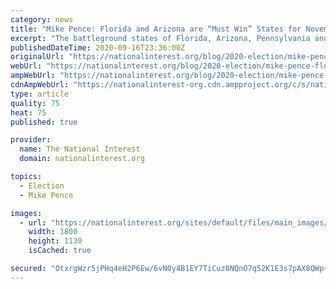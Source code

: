 ```yaml
---
category: news
title: "Mike Pence: Florida and Arizona are “Must Win” States for November"
excerpt: "The battleground states of Florida, Arizona, Pennsylvania and Michigan indicate a tight race for the presidency, as Biden leads by less than five percent in all three states on Wednesday."
publishedDateTime: 2020-09-16T23:36:00Z
originalUrl: "https://nationalinterest.org/blog/2020-election/mike-pence-florida-and-arizona-are-“must-win”-states-november-169032"
webUrl: "https://nationalinterest.org/blog/2020-election/mike-pence-florida-and-arizona-are-“must-win”-states-november-169032"
ampWebUrl: "https://nationalinterest.org/blog/2020-election/mike-pence-florida-and-arizona-are-%E2%80%9Cmust-win%E2%80%9D-states-november-169032?amp"
cdnAmpWebUrl: "https://nationalinterest-org.cdn.ampproject.org/c/s/nationalinterest.org/blog/2020-election/mike-pence-florida-and-arizona-are-%E2%80%9Cmust-win%E2%80%9D-states-november-169032?amp"
type: article
quality: 75
heat: 75
published: true

provider:
  name: The National Interest
  domain: nationalinterest.org

topics:
  - Election
  - Mike Pence

images:
  - url: "https://nationalinterest.org/sites/default/files/main_images/2020-08-24T191905Z_1386877617_RC2HKI9EJ46J_RTRMADP_3_USA-ELECTION-CONVENTION%20copy.jpg"
    width: 1800
    height: 1130
    isCached: true

secured: "OtxrgWzr5jPHq4eH2P6Ew/6vN0y4B1EY7TiCuz8NQnO7q52K1E3s7pAX8QWp+0kBVUWB5e9QtBSDffPlbWdyC0WvGDHOEIbhX3/DzmDkvsu6L+IJI260zoHr5rK7aDP7LixcE/8+D3gYBV70dz47HONbPWsSDEuGmjWJ7ATqrVQXJ6mNHMKUMiToeixEaO7pDRKNLSa8ceHefp16AlmGnMxdZ4NDir30Qp0MngxTzSmV8Jph3Yq9MjZJ5sDVjloSFgIyvA9qmoLVxCPpM5HJysw7es+vxPOHvmAyvg+TEBXxpFwnQT5imMIHCjyb9wVCVerXMR+veJeDLH+tlwUqy+Tt8kDgMLXkQtvcXSZoQdM=;tz2wV57k2KXsQUvwgX2y/Q=="
---
```



